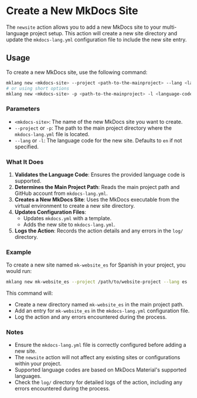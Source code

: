 # Create a New MkDocs Site

The `newsite` action allows you to add a new MkDocs site to your multi-language project setup. This action will create a new site directory and update the `mkdocs-lang.yml` configuration file to include the new site entry.

## Usage

To create a new MkDocs site, use the following command:

```bash
mklang new <mkdocs-site> --project <path-to-the-mainproject> --lang <language-code>
# or using short options
mklang new <mkdocs-site> -p <path-to-the-mainproject> -l <language-code>
```

### Parameters

- `<mkdocs-site>`: The name of the new MkDocs site you want to create.
- `--project` or `-p`: The path to the main project directory where the `mkdocs-lang.yml` file is located.
- `--lang` or `-l`: The language code for the new site. Defaults to `en` if not specified.

### What It Does

1. **Validates the Language Code**: Ensures the provided language code is supported.
2. **Determines the Main Project Path**: Reads the main project path and GitHub account from `mkdocs-lang.yml`.
3. **Creates a New MkDocs Site**: Uses the MkDocs executable from the virtual environment to create a new site directory.
4. **Updates Configuration Files**:
   - Updates `mkdocs.yml` with a template.
   - Adds the new site to `mkdocs-lang.yml`.
5. **Logs the Action**: Records the action details and any errors in the `log/` directory.

### Example

To create a new site named `mk-website_es` for Spanish in your project, you would run:

```bash
mklang new mk-website_es --project /path/to/website-project --lang es
```

This command will:
- Create a new directory named `mk-website_es` in the main project path.
- Add an entry for `mk-website_es` in the `mkdocs-lang.yml` configuration file.
- Log the action and any errors encountered during the process.

### Notes

- Ensure the `mkdocs-lang.yml` file is correctly configured before adding a new site.
- The `newsite` action will not affect any existing sites or configurations within your project.
- Supported language codes are based on MkDocs Material's supported languages.
- Check the `log/` directory for detailed logs of the action, including any errors encountered during the process. 